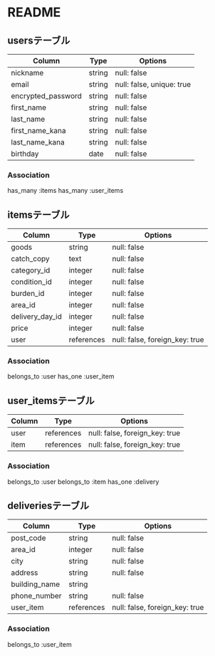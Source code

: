 # README

## usersテーブル

|Column              |Type    |Options                    |
|--------------------|--------|---------------------------|
| nickname           | string | null: false               |
| email              | string | null: false, unique: true |
| encrypted_password | string | null: false               |
| first_name         | string | null: false               |
| last_name          | string | null: false               |
| first_name_kana    | string | null: false               |
| last_name_kana     | string | null: false               |
| birthday           | date   | null: false               |


### Association
 has_many :items
 has_many :user_items

## itemsテーブル

|Column           |Type        |Options                         |
|-----------------|------------|--------------------------------|
| goods           | string     | null: false                    |
| catch_copy      | text       | null: false                    |
| category_id     | integer    | null: false                    |
| condition_id    | integer    | null: false                    |
| burden_id       | integer    | null: false                    |
| area_id         | integer    | null: false                    |
| delivery_day_id | integer    | null: false                    |
| price           | integer    | null: false                    |
| user            | references | null: false, foreign_key: true |

### Association
 belongs_to :user
 has_one :user_item


## user_itemsテーブル

|Column |Type        |Options                         |
|-------|------------|--------------------------------|
| user  | references | null: false, foreign_key: true |
| item  | references | null: false, foreign_key: true |

### Association
 belongs_to :user
 belongs_to :item
 has_one :delivery

## deliveriesテーブル

|Column         |Type        |Options                         |
|---------------|------------|--------------------------------|
| post_code     | string     | null: false                    |
| area_id       | integer    | null: false                    |
| city          | string     | null: false                    |
| address       | string     | null: false                    |
| building_name | string     |                                |
| phone_number  | string     | null: false                    |
| user_item     | references | null: false, foreign_key: true |

### Association
 belongs_to :user_item
